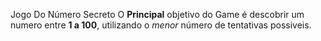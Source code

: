 Jogo Do Número Secreto
O **Principal** objetivo do Game é descobrir um numero entre **1 a 100**, utilizando o *menor* número de tentativas possiveis.
